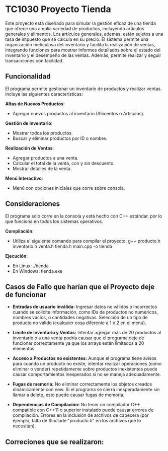 # TC1030 Proyecto Tienda
Este proyecto está diseñado para simular la gestión eficaz de una tienda que ofrece una amplia variedad de productos, incluyendo artículos generales y alimentos. Los artículos generales, además, están sujetos a una tasa de impuesto que se calcula en su precio. El sistema permite una organización meticulosa del inventario y facilita la realización de ventas, integrando funciones para mostrar informes detallados sobre el estado del inventario y el desempeño de las ventas. Además, permite realizar y seguir transacciones con facilidad.

## Funcionalidad
El programa permite gestionar un inventario de productos y realizar ventas. Incluye las siguientes características:

**Altas de Nuevos Productos**:
   - Agregar nuevos productos al inventario (Alimentos o Artículos).
     
**Gestión de Inventario**:
   - Mostrar todos los productos.
   - Buscar y eliminar productos por ID o nombre.

**Realización de Ventas**:
   - Agregar productos a una venta.
   - Calcular el total de la venta, con y sin descuento.
   - Mostrar detalles de la venta.

**Menú Interactivo**:
   - Menú con opciones iniciales que corre sobre consola.

## Consideraciones
El programa solo corre en la consola y está hecho con C++ estándar, por lo que funciona en todos los sistemas operativos.

**Compilación**: 
   - Utiliza el siguiente comando para compilar el proyecto: g++ producto.h inventario.h venta.h tienda.h main.cpp -o tienda

**Ejecución**:
   - En Linux: ./tienda
   - En Windows: tienda.exe

## Casos de Fallo que harían que el Proyecto deje de funcionar
- **Entradas de usuario inválida:**
Ingresar datos no válidos o incorrectos cuando se solicite información, como IDs de productos no numéricos, nombres vacíos, o cantidades negativas.
Selección de un tipo de producto no válido (cualquier cosa diferente a 1 o 2 en el menú).

- **Límite de Inventario y Ventas:**
Intentar agregar más de 20 productos al inventario o a una venta podría causar que el programa deje de funcionar correctamente ya que los arrays están limitados a 20 elementos.

- **Acceso a Productos no existentes:**
Aunque el programa tiene avisos para cuando un producto no existe, intentar realizar operaciones (como eliminar o vender) repetidamente sobre productos inexistentes puede causar comportamientos inesperados si no se maneja adecuadamente.

- **Fugas de memoria:**
No eliminar correctamente los objetos creados dinámicamente con new. Si el programa se cierra inesperadamente sin llamar a delete, esto puede causar fugas de memoria.

- **Dependencias de Compilación:**
No tener un compilador C++ compatible con C++11 o superior instalado puede causar errores de compilación.
Errores en la inclusión de archivos de cabecera (por ejemplo, falta de #include "producto.h" en los archivos que lo necesitan).

## Correciones que se realizaron: 

